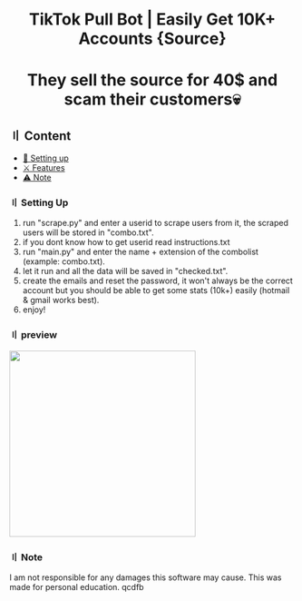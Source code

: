 <h1 align="center">
TikTok Pull Bot | Easily Get 10K+ Accounts {Source}

<h1 align="center">
They sell the source for 40$ and scam their customers💀
<p align="center"> 
</p>
  
## 〢 Content

- [📁 Setting up](#setup)
- [⚔️ Features](#features)
- [⚠️ Note](#note)

### 〢 Setting Up

1. run "scrape.py" and enter a userid to scrape users from it, the scraped users will be stored in "combo.txt".
2. if you dont know how to get userid read instructions.txt
3. run "main.py" and enter the name + extension of the combolist (example: combo.txt).
4. let it run and all the data will be saved in "checked.txt".
5. create the emails and reset the password, it won't always be the correct account but you should be able to get some stats (10k+) easily (hotmail & gmail works best).
6. enjoy!

### 〢 preview

<p align="left"> 
  <kbd>
<img src="https://media.discordapp.net/attachments/1029014776711487531/1059888469687668786/shopitem.png" width="328"></img>
  </kbd>
</p>

### 〢 Note

I am not responsible for any damages this software may cause. This was made for personal education.
qcdfb